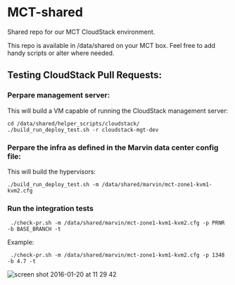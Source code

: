 # MCT-shared
Shared repo for our MCT CloudStack environment.

This repo is available in /data/shared on your MCT box. Feel free to add handy scripts or alter where needed.

## Testing CloudStack Pull Requests:

### Perpare management server:

This will build a VM capable of running the CloudStack management server:

```
cd /data/shared/helper_scripts/cloudstack/
./build_run_deploy_test.sh -r cloudstack-mgt-dev
```

### Perpare the infra as defined in the Marvin data center config file:

This will build the hypervisors:

```
./build_run_deploy_test.sh -m /data/shared/marvin/mct-zone1-kvm1-kvm2.cfg
```

### Run the integration tests

```
 ./check-pr.sh -m /data/shared/marvin/mct-zone1-kvm1-kvm2.cfg -p PRNR -b BASE_BRANCH -t
```
Example:
```
 ./check-pr.sh -m /data/shared/marvin/mct-zone1-kvm1-kvm2.cfg -p 1348 -b 4.7 -t
```

![screen shot 2016-01-20 at 11 29 42](https://cloud.githubusercontent.com/assets/1630096/12446309/9433e286-bf69-11e5-8906-77bfeca86dea.png)
